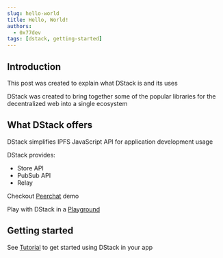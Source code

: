 ```yaml
---
slug: hello-world
title: Hello, World!
authors:
  - 0x77dev
tags: [dstack, getting-started]
---
```


## Introduction

This post was created to explain what DStack is and its uses

DStack was created to bring together some of the popular libraries for the decentralized web into a single ecosystem

## What DStack offers

DStack simplifies IPFS JavaScript API for application development usage

DStack provides:

- Store API
- PubSub API
- Relay

Checkout [Peerchat](/blog/peerchat) demo

Play with DStack in a [Playground](https://dstack-playground.netlify.app)

## Getting started

See [Tutorial](/docs/intro) to get started using DStack in your app
